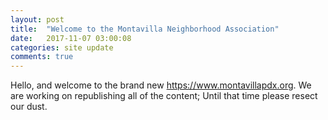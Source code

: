 ```yaml
---
layout: post
title:  "Welcome to the Montavilla Neighborhood Association"
date:   2017-11-07 03:00:08
categories: site update
comments: true
---
```

Hello, and welcome to the brand new https://www.montavillapdx.org. We are working on republishing all of the content; Until that time please resect our dust.

